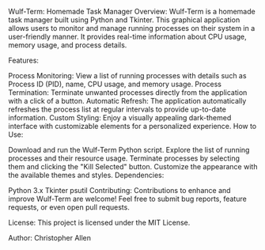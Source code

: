 Wulf-Term: Homemade Task Manager
Overview:
Wulf-Term is a homemade task manager built using Python and Tkinter. This graphical application allows users to monitor and manage running processes on their system in a user-friendly manner. It provides real-time information about CPU usage, memory usage, and process details.

Features:

Process Monitoring: View a list of running processes with details such as Process ID (PID), name, CPU usage, and memory usage.
Process Termination: Terminate unwanted processes directly from the application with a click of a button.
Automatic Refresh: The application automatically refreshes the process list at regular intervals to provide up-to-date information.
Custom Styling: Enjoy a visually appealing dark-themed interface with customizable elements for a personalized experience.
How to Use:

Download and run the Wulf-Term Python script.
Explore the list of running processes and their resource usage.
Terminate processes by selecting them and clicking the "Kill Selected" button.
Customize the appearance with the available themes and styles.
Dependencies:

Python 3.x
Tkinter
psutil
Contributing:
Contributions to enhance and improve Wulf-Term are welcome! Feel free to submit bug reports, feature requests, or even open pull requests.

License:
This project is licensed under the MIT License.

Author:
Christopher Allen
